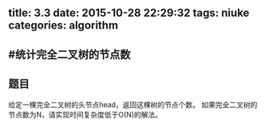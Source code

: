 title: 3.3
date: 2015-10-28 22:29:32
tags: niuke
categories: algorithm
---



#统计完全二叉树的节点数
---
## 题目

给定一棵完全二叉树的头节点head，返回这棵树的节点个数。
如果完全二叉树的节点数为N，请实现时间复杂度低于O(N)的解法。





<!--more-->